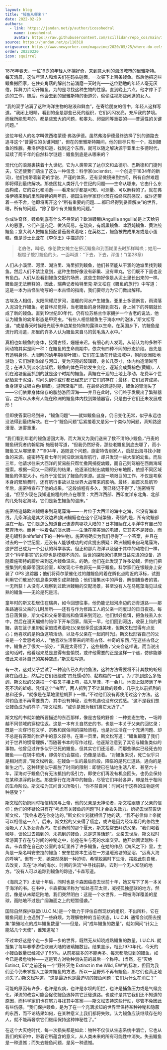 ```yaml
---
layout: blog
title: "鳗鱼从哪来？"
date: 2022-02-20
authors:
  - link: https://jandan.net/p/author/icosohedral
    name: icosohedral
    avatar: https://raw.githubusercontent.com/scillidan/repo_cos/main/icon/jin_grey.png
source: https://jandan.net/p/110318
origsource: https://www.newyorker.com/magazine/2020/05/25/where-do-eels-come-from
order: 20220220
icon: squirrel
---
```


1876年春天，一位19岁的年轻人怀揣好奇，来到意大利的海滨城市的里雅斯特。每天清晨，这位年轻人和渔夫们在码头碰面，一次买下上百条鳗鱼。然后他把这些鳗鱼搬回家，在住处角落的解剖台前消磨一天时光——这位勤勉的年轻人毫无厌倦，挥舞刀片切开鳗鱼，为的是寻找这种生物的性腺。直到晚上六点，他才停下手边的工作，随后，他会去到的里雅斯特的街道旁，偷偷注视那些闲逛的女人。

“我的双手沾满了这种海洋生物的粘液和鲜血”，在寄给朋友的信中，年轻人这样写道。“我闭上眼睛，看到的全是那些已死的组织，它们闪闪发亮，充斥我的梦境。而我所能思考的，都是些宏大的问题，和睾丸、卵巢同等重要的——普遍性的关键问题。”

这位年轻人的名字叫做西格蒙德·弗洛伊德。虽然弗洛伊德最终选择了别的道路去追寻这个“普遍性的关键问题”，但在的里雅斯特期间，他的目标只有一个，找到鳗鱼的性腺。弗洛伊德知道，找到这个东西，就可以随之解决源于亚里士多德时代，延续了两千年的自然科学谜题：鳗鱼到底是从哪来的？

现代化的浪潮裹挟着十九世纪，它为人类带来了达尔文和孟德尔、巴斯德和门捷列夫，它还使我们萌生了这么一种信念：科学家(scientist，一个创造于1834年的新词)，他们携带着新奇的学说、严谨的体系，还有显微镜来到世间，所有自然难题即将得到最终解决。那些困扰人类好几个世纪的问题——生命从哪来，它由什么东西构成，它的变化和消逝——看来似乎都是可知、可测量、可以解释的了。就在弗洛伊德来到的里雅斯特的两年前，德国生物学家舒尔茨在临终床前感叹，或许还带着一些不舍，他即将离开这个“所有重要的问题……都已经得到妥善解决”的世界，嗯，所有的问题，“除了那个有关鳗鱼的问题。”

你或许奇怪，鳗鱼到底有什么不寻常的？欧洲鳗鲡(Anguilla anguilla)是上天给穷人的恩惠，它们产量充足、做法简易。在瑞典，有烟熏鳗鱼、啤酒炖鳗鱼、黄油煎鳗鱼；意大利人把鳗鱼搭配番茄酱煮着吃；在英格兰，鳗鱼被做成果冻或是小蛋糕，像是莎士比亚在《李尔王》中描述的：

> 老伯伯，叫吧，像伦敦女摊主在把活鳗鱼和到面糊里去时那样叫唤；她用一根棍子敲打鳗鱼的头，一面叫道：“下去，下去，浑蛋！”(第28章)

人们从小溪里、河里、湖泊里、海里抓到鳗鱼，他们甚至能从干涸的池塘里找到鳗鱼。然后人们不禁注意到，这种生物好像没有卵巢、没有睾丸，它们既不下蛋也没有鱼白。人们从没看到鳗鱼交配的场景，这些生物好像是从泥土里长出来的一样。鳗鱼是无法解释的，因此，瑞典记者帕特里克·斯文松在《鳗鱼的旅行》中写道：这是一本为古怪生物写的一本古怪的指南，我们要尽力为它们做出解释。

古埃及人相信，太阳照耀尼罗河，温暖的河水产生鳗鱼。亚里士多德断言，雨滴落入泥沼化作鳗鱼。老普林尼觉得，当老鳗鱼的身体擦到岩石，身上掉下的碎屑就长成了新的鳗鱼。直到19世纪60年代，仍有位苏格兰作家拥护一个古老的说法，他认为鳗鱼的幼年形态是甲壳虫。“有些人相信鳗鱼生于海水中的泡沫，”斯文松写道，“或是春天时候阳光赋予岸边某些特殊的露珠以生命。在英国乡下，钓鳗鱼是流行的消遣，那里的许多人认为鳗鱼来自马的鬓毛落入水中。”

真相也如鳗鱼的身体，狡猾古怪，姗姗来迟。有细心的人发现，从前认为的多种不同动物其实是同一种：在鳗鱼的生命周期中，依次有四种不同的形态阶段。首先是有透明身体、大眼睛的幼年期(柳叶鳗)，它们在生活在开放海域中，朝向欧洲陆地游动；它们游到沿岸与河口，变为闪亮的玻璃鳗，身长几英寸，体内构造清晰可见；在进入到淡水流域后，鳗鱼的体色开始发生变化，逐渐变成黄棕色(黄鳗)，人们在池塘里面抓到的就是这个时期的鳗鱼。黄鳗在干涸的土地上移动，花费半个世纪栖息于泥沼，时间久到你或许都已经忘记了它们的存在；最终，它们发育成熟，鱼身转变成银白色(银鳗)，游回深海产卵。在最终的洄游时期，鳗鱼的胃消失了——它们依靠身体储存的脂肪游回深海——并且在此时，它们终于发展出了繁殖器官。之所以从未有人能在欧洲的鳗鱼体内找到繁殖器官，只是由于它们还未发展成形！

但即使答案已经到来，“鳗鱼问题”——就如鳗鱼自身，仍旧变化无常，似乎永远也没法得到最终解决。在一个“鳗鱼问题”后紧接着又是另一个类似的问题，真知路途漫漫、迷雾重重。

“我们看到年老的鳗鱼游回大海，而大海又为我们送来了数不清的小鳗鱼，”丹麦的鳗鱼研究者约翰尼斯·施密特写道，“但我仍然好奇，那些老鳗鱼到底去哪了，而小鳗鱼又从哪里来？”1904年，追随这个问题，施密特告别家人，启航出海寻找小鳗鱼的来源。施密特花费七年时间沿欧洲海岸航行，却只发现一些大型的幼鱼。而后三年，他请求往来大西洋的贸易船只帮忙撒网捕捉幼鳗，而自己则驾船在西南海域搜索。根据一网又一网得到的结果，他逐渐绘制出幼鳗的分布地图，依据不同区域鳗鱼的体型大小，他终于定位到了鳗鱼的来源。这是一项艰巨的工作，不仅是考察本身的繁琐费时，还有航行事故以及世界大战带来的影响。最终，距首次启航19年后，施密特宣布了他的成果。“这段旅程有多久，我已经记不得了，”施密特写道，“但至少现在我知道旅程的终点在哪里：大西洋西部、西印度洋东北角、北部的几处特定海域，它们是新生鳗鱼的温床。”

施密特追踪欧洲鳗鲡来到马尾藻海——一片位于大西洋的海中之海，它没有海岸线，几条洋流是其大致边界(美洲鳗鲡也在这个区域繁殖，奇怪的是，所有幼鳗都混在一起，它们是怎么知道自己该游向哪块大陆的？日本鳗鲡在太平洋中有自己的繁育场地。而另一种着名的淡水鳗——生活在南美洲的电鳗，它其实不是鳗鱼，而是电鳗科(knifefish)下的一种生物)。施密特确实为我们寻得了一个答案，并且在过去的一个世纪里，还没有人能够成功的对此提出质疑：欧洲鳗鲡来自马尾藻海，这俨然已成为一个公认的科学事实。但正和那片海洋以及居于其中的动物们一样，这个“科学事实”的边界也是模糊不清的。后世的探险家们携带日益先进的设备，追随着施密特的脚步来到这片鳗鱼温床。的确，他们在此发现了许多幼鳗，但他们把搜集到的鱼卵带回实验室，却发现七千枚卵无一属于鳗鱼。科学家们在银鳗身上安装了 GPS 追踪器；他们将荷尔蒙催化过的雌鳗鱼附着在孵化点附近的浮标，试图利用它们散发的信息素来吸引成熟鳗鱼；他们搜集水中的声音、解剖捕食者的胃。一无所获！从没有人观察到过欧洲鳗鲡的交配场景，甚至没有人在马尾藻海见过成熟的鳗鱼——无论是死是活。

童年时的斯文松居住在瑞典，如今回想往事，他仍能记起河岸边的沥青道路——那条路通往父亲的儿时居所——还有与作为修路工人的父亲一同度过的日日夜夜。每当日落黄昏，斯文松和父亲带着线和鱼饵来到河边，他们绑好鱼饵，把鱼线丢入水中，然后在漫天蝙蝠的陪伴下开车回家。隔天一早，他们回到河边，收获上钩的黄鳗，装在篮子里带回家煎或煮着吃(父亲很享受这道美味，但斯文松觉得有点恶心；他喜欢的是钓鱼这项活动，以及与父亲在一起的时光)。斯文松形容自己的父亲是一个爱思考的人，“他喜欢生活带来的所有古怪、神奇的东西，”在这些古怪之中，鳗鱼占了很大一部分，“‘真是太奇怪了，这些鳗鱼，’父亲会这样说。而当说出这句话时，他看起来总是显得有些愉悦，或许他需要的正是这样一个谜，仿佛能够借此来填补自己的某种空虚。”斯文松写道。

有一次，这对父子尝试了一种流传已久的钓鱼法，这种方法需要将不计其数的蚯蚓绑在鱼线上，然后把它们缠绕成“四处蠕动的、黏糊糊的一团”。为了抓到这么多蚯蚓，斯文松的父亲把一个铁叉子接上电，插入草洼，不一会儿，地面上就爬满了半死不活的蚯蚓。凭借这个“虫团”，两人抓到了不计其数的鳗鱼，几乎比以前抓到的总和还多，“就像是在菜地里挖胡萝卜一样。”不过他们没有再使用过这个方法。这种钓鱼法不再需要费力，其中没有神秘，没有机遇也没有仪式感。“这不是我们想让鳗鱼成为的样子，”斯文松想。“或许是因为我们离它太近了。”

斯文松的书就如他所要描述的东西那样，像是古怪的野兽：一种变态生物，一场跨越不同领域的穿梭往返。这是一本有关自然史的书，也是一本关于父亲的回忆录；既是一次穿行在文学、宗教和民俗间的探险旅程，也是对生活在一个充满问题、却不总是有答案的世界中的意义探寻。在第一页里，斯文松写道：“鳗鱼颠覆了我们对于世界的惯常理解，”而随著书本的写作过程，他逐渐注意到了其它与鳗鱼类似的事物。他曾见过许多似乎已死的鳗鱼，但其实它们还活着，而那些确实已经死去的鳗鱼——在锅中煎烤，却偶尔仍会摆动，仍像是活着。“对鳗鱼来说，死亡似乎只是相对而言，”斯文松听说，在鳗鱼一生的最后阶段，降临的是死亡道路，通向的是新生之门，这种转变似乎超脱了时间的限制：即使已在陆地生活八年、甚至六十年，深海对于鳗鱼仍有无法抵挡的吸引力，即使它们再没有机会回头，也仍会保持在某种漂浮的状态。那些穿行在海洋中的鳗鱼，尽管它们年龄各异，却是处于相同的生命阶段。斯文松为其间含义所吸引，“你不禁自问：时间对于这样的生物是何种感受？”

斯文松的奶奶同时相信精灵与上帝，他的父亲是无神论者，斯文松跟随了父亲的信仰；他们的怀疑论只有在“考虑有关鳗鱼的问题”时才会丢失效力。奶奶去世前告诉斯文松，“我会永远在你身边的，”斯文松立刻就相信了她的话，“我不必信仰上帝就可以相信这一点”。后来，斯文松的父亲得了癌症，或许是因为经年累月的修路生活吸入了太多沥青蒸汽。在诊断前的那个夏天，斯文松常去拜访父亲，“我们喝着咖啡，谈论过去抓到的、未抓到的鳗鱼，总是这类话题”。父亲去世后，斯文松时常游离于存在与时间的神秘之中，彷徨在生与死的水岸交界。他开始阅读瑞秋·卡森。卡森曾在自己办公室的水缸里养了许多鳗鱼，在她的作品《海风之下》里，主角是一条名叫安奎拉的鳗鱼：安奎拉原本生活在一方温暖池塘的泥沼，“远离大海的呼唤”。但有一天，她突然感到一种迫切，希望脱离时下生活、摆脱此刻自我，去改变，去在“冰冷的海水，时间的洪流”中寻找前路，去到一个无人知晓的地方。“没有人可以追踪到鳗鱼的踪迹，”卡森写道。

《海风之下》出版十年后，同时也是卡森因癌症去世前十年，她又写下了另一本关于海洋的书。在书中，卡森把海洋称为“如处苍茫太空，凝视孤独星球的地方。然后，像是从未踏足陆地，我们突然明白：这是一个水世界，一颗被海洋覆盖的星球，而陆地不过是广阔海面之上的短暂侵袭。”

国际自然保护联盟(I.U.C.N.)是一个致力于评估自然现状的组织，不出所料，它在鳗鱼问题上也遇到了一些麻烦。为理解物种的当前状态，I.U.C.N. 通常会试图去搜集“繁殖地点的成年鳗鱼数量”——但是，问“成年鳗鱼的数量”，就如同问“针尖上能站几个天使”，谁知道呢？

不过幸好这是个走一步算一步的世界，既然无从知晓成熟鳗鱼的数量，I.U.C.N. 就搜集了每年春季游往欧洲大陆的玻璃鳗数目。结果显示，相比1970年代，今天的小鳗鱼数量已经减少了95%。从前那些多的不能再多、每天都能见到的鳗鱼，如今已是极危物种——这是官方对物种消失前的最后一个称呼。(当然，在“灭绝 Extinct, EX”之前还有一个“野外灭绝 Extinct in the Wild, EW”的标准，但因为我们至今仍未掌握人工繁育鳗鱼的方法，所以一旦野外不再有鳗鱼，那它们也真正地消失了。)斯文松写道，“这是最近也是最迫切的鳗鱼问题：它们为什么在消亡？”

可能的原因有许多，也许是疾病，也许是水坝的阻拦，也许是捕鱼压力或是气候变化，洋流的改变可能会促使鳗鱼选择其它迁徙道路。也或许是其它我们还不知道的原因，而科学家们也在努力寻找其中答案——斯文松支持这些行动，尽管不免因此有些伤感。“我们保护鳗鱼，是为了在一个充满求知的世界里保持某种神秘和隐蔽的东西，而不论结果如何，在某种意义上我们都将失败。认为鳗鱼应该继续存在的人，就不能再奢求它们继续保持这种神秘性了。”

在这个大灭绝时代，每一次损失都是如此：物种不仅仅从生态系统中消亡，它也从我们的知识中，带着它所蕴含的意义，从人类未来的所有可能性中消失。失去鳗鱼是一种遗憾；而失去鳗鱼问题，是另一种遗憾。